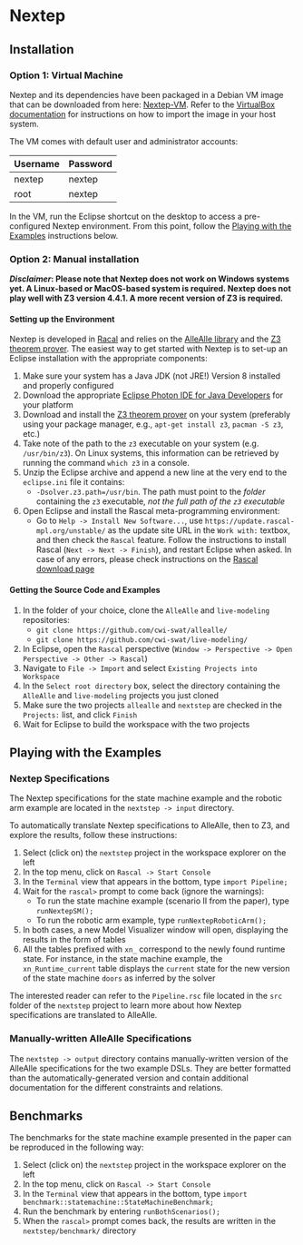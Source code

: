 # Nextep

## Installation

### Option 1: Virtual Machine

Nextep and its dependencies have been packaged in a Debian VM image that can be downloaded from here: [Nextep-VM](https://www.dropbox.com/s/21wtakq2plkbx5h/Nextep-VM.ova?dl=0). Refer to the [VirtualBox documentation](https://docs.oracle.com/cd/E26217_01/E26796/html/qs-import-vm.html) for instructions on how to import the image in your host system.

The VM comes with default user and administrator accounts:

| Username | Password |
| -------- | -------- |
|  nextep  |  nextep  |
|  root    |  nextep  |

In the VM, run the Eclipse shortcut on the desktop to access a pre-configured Nextep environment. From this point, follow the [Playing with the Examples](#playing-with-the-examples) instructions below.

### Option 2: Manual installation

**_Disclaimer_: Please note that Nextep does not work on Windows systems yet. A Linux-based or MacOS-based system is required. Nextep does not play well with Z3 version 4.4.1. A more recent version of Z3 is required.**

#### Setting up the Environment

Nextep is developed in [Racal](https://www.rascal-mpl.org/) and relies on the [AlleAlle library](https://github.com/cwi-swat/allealle) and the [Z3 theorem prover](https://github.com/Z3Prover/z3). The easiest way to get started with Nextep is to set-up an Eclipse installation with the appropriate components:

1. Make sure your system has a Java JDK (not JRE!) Version 8 installed and properly configured
2. Download the appropriate [Eclipse Photon IDE for Java Developers](https://www.eclipse.org/downloads/packages/release/photon/r/eclipse-ide-java-developers) for your platform
3. Download and install the [Z3 theorem prover](https://github.com/Z3Prover/z3) on your system (preferably using your package manager, e.g., `apt-get install z3`, `pacman -S z3`, etc.)
4. Take note of the path to the `z3` executable on your system (e.g. `/usr/bin/z3`). On Linux systems, this information can be retrieved by running the command `which z3` in a console.
4. Unzip the Eclipse archive and append a new line at the very end to the `eclipse.ini` file it contains:
    * `-Dsolver.z3.path=/usr/bin`. The path must point to the *folder* containing the `z3` executable, *not the full path of the `z3` executable*
5. Open Eclipse and install the Rascal meta-programming environment:
    * Go to `Help -> Install New Software...`, use `https://update.rascal-mpl.org/unstable/` as the update site URL in the `Work with:` textbox, and then check the `Rascal` feature. Follow the instructions to install Rascal (`Next -> Next -> Finish`), and restart Eclipse when asked. In case of any errors, please check instructions on the [Rascal download page](https://www.rascal-mpl.org/start/)

#### Getting the Source Code and Examples

1. In the folder of your choice, clone the `AlleAlle` and `live-modeling` repositories:
     * `git clone https://github.com/cwi-swat/allealle/`
     * `git clone https://github.com/cwi-swat/live-modeling/`
2. In Eclipse, open the `Rascal` perspective (`Window -> Perspective -> Open Perspective -> Other -> Rascal`)
3. Navigate to `File -> Import` and select `Existing Projects into Workspace`
4. In the `Select root directory` box, select the directory containing the `AlleAlle` and `live-modeling` projects you just cloned
5. Make sure the two projects `allealle` and `nextstep` are checked in the `Projects:` list, and click `Finish`
6. Wait for Eclipse to build the workspace with the two projects

## Playing with the Examples

### Nextep Specifications

The Nextep specifications for the state machine example and the robotic arm example are located in the `nextstep -> input` directory.

To automatically translate Nextep specifications to AlleAlle, then to Z3, and explore the results, follow these instructions:

1. Select (click on) the `nextstep` project in the workspace explorer on the left
2. In the top menu, click on `Rascal -> Start Console`
3. In the `Terminal` view that appears in the bottom, type `import Pipeline;`
4. Wait for the `rascal>` prompt to come back (ignore the warnings):
     * To run the state machine example (scenario II from the paper), type `runNextepSM();`
     * To run the robotic arm example, type `runNextepRoboticArm();` 
5. In both cases, a new Model Visualizer window will open, displaying the results in the form of tables
6. All the tables prefixed with `xn_` correspond to the newly found runtime state. For instance, in the state machine example, the `xn_Runtime_current` table displays the `current` state for the new version of the state machine `doors` as inferred by the solver

The interested reader can refer to the `Pipeline.rsc` file located in the `src` folder of the `nextstep` project to learn more about how Nextep specifications are translated to AlleAlle.

### Manually-written AlleAlle Specifications

The `nextstep -> output` directory contains manually-written version of the AlleAlle specifications for the two example DSLs. They are better formatted than the automatically-generated version and contain additional documentation for the different constraints and relations.

## Benchmarks

The benchmarks for the state machine example presented in the paper can be reproduced in the following way:

1. Select (click on) the `nextstep` project in the workspace explorer on the left
2. In the top menu, click on `Rascal -> Start Console`
3. In the `Terminal` view that appears in the bottom, type `import benchmark::statemachine::StateMachineBenchmark;`
4. Run the benchmark by entering `runBothScenarios();`
5. When the `rascal>` prompt comes back, the results are written in the `nextstep/benchmark/` directory
